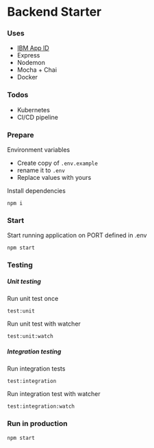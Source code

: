 Backend Starter
===

### Uses
* [IBM App ID](https://www.ibm.com/cloud/app-id)
* Express
* Nodemon
* Mocha + Chai
* Docker

### Todos
* Kubernetes
* CI/CD pipeline


### Prepare

Environment variables

* Create copy of `.env.example`
* rename it to `.env`
* Replace values with yours

Install dependencies

```
npm i
```

### Start

Start running application on PORT defined in .env

```
npm start
```

### Testing

##### Unit testing

Run unit test once

```
test:unit
```

Run unit test with watcher

```
test:unit:watch
```

##### Integration testing

Run integration tests

```
test:integration
```

Run integration test with watcher
```
test:integration:watch
```

### Run in production

```
npm start
```
